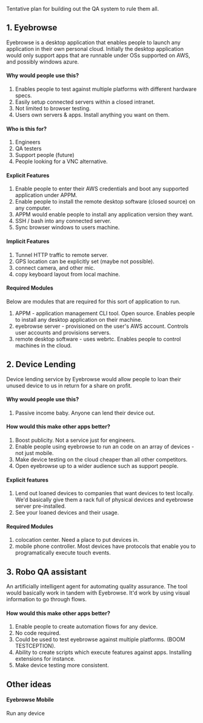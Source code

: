 Tentative plan for building out the QA system to rule them all.

## 1. Eyebrowse

Eyebrowse is a desktop application that enables people to launch any application in their own personal cloud. Initially the desktop application would only support apps that are runnable under OSs supported on AWS, and possibly windows azure. 

#### Why would people use this?

1. Enables people to test against multiple platforms with different hardware specs.
2. Easily setup connected servers within a closed intranet.
3. Not limited to browser testing.
4. Users own servers & apps. Install anything you want on them.

#### Who is this for?

1. Engineers
2. QA testers
3. Support people (future)
4. People looking for a VNC alternative.

#### Explicit Features

1. Enable people to enter their AWS credentials and boot any supported application under APPM.
2. Enable people to install the remote desktop software (closed source) on any computer.
3. APPM would enable people to install any application version they want.
4. SSH / bash into any connected server.
5. Sync browser windows to users machine.

#### Implicit Features

1. Tunnel HTTP traffic to remote server.
2. GPS location can be explicitly set (maybe not possible).
3. connect camera, and other mic. 
4. copy keyboard layout from local machine.

#### Required Modules

Below are modules that are required for this sort of application to run.

1. APPM - application management CLI tool. Open source. Enables people to install any desktop application on their machine.
2. eyebrowse server - provisioned on the user's AWS account. Controls user accounts and provisions servers.
3. remote desktop software - uses webrtc. Enables people to control machines in the cloud.

## 2. Device Lending

Device lending service by Eyebrowse would allow people to loan their unused device to us in return for a share on profit. 

#### Why would people use this?

1. Passive income baby. Anyone can lend their device out.

#### How would this make other apps better?

1. Boost publicity. Not a service just for engineers. 
2. Enable people using eyebrowse to run an code on an array of devices - not just mobile.
3. Make device testing on the cloud cheaper than all other competitors.
4. Open eyebrowse up to a wider audience such as support people. 

#### Explicit features

1. Lend out loaned devices to companies that want devices to test locally. We'd basically give them a rack full of physical devices and eyebrowse server pre-installed. 
2. See your loaned devices and their usage.

#### Required Modules

1. colocation center. Need a place to put devices in.
2. mobile phone controller. Most devices have protocols that enable you to programatically execute touch events.

## 3. Robo QA assistant

An artificially intelligent agent for automating quality assurance. The tool would basically work in tandem with Eyebrowse. It'd work by using visual information to go through flows.


#### How would this make other apps better?

1. Enable people to create automation flows for any device. 
2. No code required. 
3. Could be used to test eyebrowse against multiple platforms. (BOOM TESTCEPTION).
4. Ability to create scripts which execute features against apps. Installing extensions for instance.
5. Make device testing more consistent.

## Other ideas

#### Eyebrowse Mobile

Run any device

